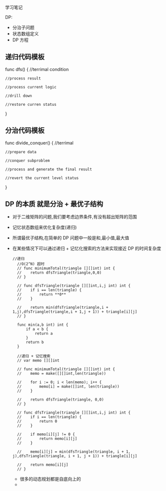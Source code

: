 学习笔记

DP:

-   分治子问题
-   状态数组定义
-   DP 方程

## 递归代码模板

func dfs() {
//terrimal condition

    //process result

    //process current logic

    //drill down

    //restore curren status

}

## 分治代码模板

func divide_conquer() {
//terrimal

    //prepare data

    //conquer subproblem

    //process and generate the final result

    //revert the current level status

}

## DP 的本质 就是分治 + 最优子结构

-   对于二维矩阵的问题,我们要考虑边界条件,有没有超出矩阵的范围
-   记忆状态数组来优化复杂度(递归)
-   所谓最优子结构,在简单的 DP 问题中一般是和,最小值,最大值
-   在某些情况下可以通过递归 + 记忆化搜索的方法来实现接近 DP 的时间复杂度

    ```
    //递归
      //O(2^N) 超时
      // func minimumTotal(triangle [][]int) int {
      // 	return dfsTriangle(triangle,0,0)
      // }

      // func dfsTriangle(triangle [][]int,i,j int) int {
      // 	if i == len(triangle) {
      // 		return **0**
      // 	}

      // 	return min(dfsTriangle(triangle,i + 1,j),dfsTriangle(triangle,i + 1,j + 1)) + triangle[i][j]
      // }

      func min(a,b int) int {
          if a < b {
              return a
          }
          return b
      }

      //递归 + 记忆搜索
      // var memo [][]int

      // func minimumTotal(triangle [][]int) int {
      // 	memo = make([][]int,len(triangle))

      // 	for i := 0; i < len(memo); i++ {
      // 		memo[i] = make([]int, len(triangle))
      // 	}

      // 	return dfsTriangle(triangle, 0,0)
      // }

      // func dfsTriangle(triangle [][]int,i,j int) int {
      // 	if i == len(triangle) {
      // 		return 0
      // 	}

      // 	if memo[i][j] != 0 {
      // 		return memo[i][j]
      // 	}

      // 	memo[i][j] = min(dfsTriangle(triangle, i + 1, j),dfsTriangle(triangle, i + 1, j + 1)) + triangle[i][j]

      // 	return memo[i][j]
      // }

    ```
      * 很多的动态规划都是自底向上的
      * 
